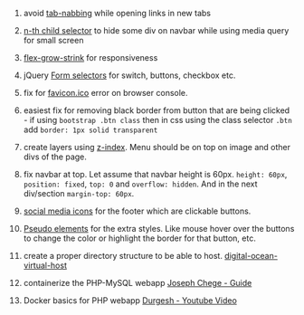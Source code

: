 1. avoid [tab-nabbing](https://www.freecodecamp.org/news/how-to-use-html-to-open-link-in-new-tab/) while opening links in new tabs

2. [n-th child selector](https://www.w3schools.com/cssref/sel_nth-child.asp) to hide some div on navbar while using media query for small screen

3. [flex-grow-strink](https://css-tricks.com/understanding-flex-grow-flex-shrink-and-flex-basis/) for responsiveness

4. jQuery [Form selectors](https://api.jquery.com/category/selectors/form-selectors/) for switch, buttons, checkbox etc.

5. fix for [favicon.ico](https://stackoverflow.com/questions/31075893/im-getting-favicon-ico-error/) error on browser console.

6. easiest fix for removing black border from button that are being clicked - if using `bootstrap .btn class` then in css using the class selector `.btn` add `border: 1px solid transparent`

7. create layers using [z-index](https://www.w3schools.com/css/css_z-index.asp). Menu should be on top on image and other divs of the page.

8. fix navbar at top. Let assume that navbar height is 60px. `height: 60px`, `position: fixed`, `top: 0` and `overflow: hidden`. And in the next div/section `margin-top: 60px`.

9. [social media icons](https://icons.getbootstrap.com/icons/facebook/) for the footer which are clickable buttons.

10. [Pseudo elements](https://www.w3schools.com/css/css_pseudo_elements.asp) for the extra styles. Like mouse hover over the buttons to change the color or highlight the border for that button, etc.

11. create a proper directory structure to be able to host. [digital-ocean-virtual-host](https://www.digitalocean.com/community/tutorials/how-to-set-up-apache-virtual-hosts-on-ubuntu-20-04/)

12. containerize the PHP-MySQL webapp [Joseph Chege - Guide](https://www.section.io/engineering-education/dockerized-php-apache-and-mysql-container-development-environment/)

13. Docker basics for PHP webapp [Durgesh - Youtube Video](https://www.youtube.com/watch?v=nK3a2P1JOOw&list=PLCakfctNSHkGYdA82WDUKF3WGyONpGiEw)
